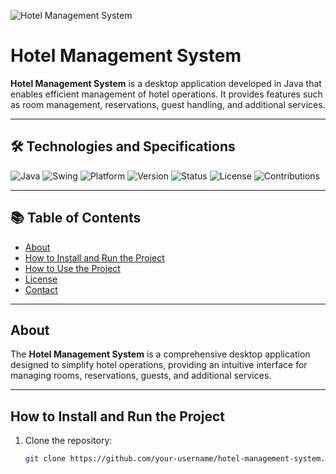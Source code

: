 ![Hotel Management System](./assets/💻_Hotel_Management_System.png)

# Hotel Management System

**Hotel Management System** is a desktop application developed in Java that enables efficient management of hotel operations. It provides features such as room management, reservations, guest handling, and additional services.

---

## 🛠️ Technologies and Specifications

![Java](https://img.shields.io/badge/Java-17-orange?style=flat-square&logo=java)
![Swing](https://img.shields.io/badge/Library-Swing-blue?style=flat-square)
![Platform](https://img.shields.io/badge/Platform-Windows%20%7C%20Linux%20%7C%20MacOS-lightgrey?style=flat-square)
![Version](https://img.shields.io/badge/Version-1.0-brightgreen?style=flat-square)
![Status](https://img.shields.io/badge/Status-Active-brightgreen?style=flat-square)
![License](https://img.shields.io/badge/License-MIT-blue?style=flat-square)
![Contributions](https://img.shields.io/badge/Contributions-Welcome-brightgreen?style=flat-square)

---

## 📚 Table of Contents

- [About](#about)
- [How to Install and Run the Project](#how-to-install-and-run-the-project)
- [How to Use the Project](#how-to-use-the-project)
- [License](#license)
- [Contact](#contact)

---

## About

The **Hotel Management System** is a comprehensive desktop application designed to simplify hotel operations, providing an intuitive interface for managing rooms, reservations, guests, and additional services.

---

## How to Install and Run the Project

1. Clone the repository:
   ```bash
   git clone https://github.com/your-username/hotel-management-system.git
